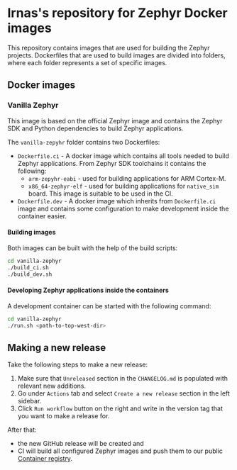 # Irnas's repository for Zephyr Docker images

This repository contains images that are used for building the Zephyr projects. Dockerfiles that are
used to build images are divided into folders, where each folder represents a set of specific
images.

## Docker images

### Vanilla Zephyr

This image is based on the official Zephyr image and contains the Zephyr SDK and Python dependencies
to build Zephyr applications.

The `vanilla-zepyhr` folder contains two Dockerfiles:

- `Dockerfile.ci` - A docker image which contains all tools needed to build Zephyr applications.
  From Zephyr SDK toolchains it contains the following:
  - `arm-zepyhr-eabi` - used for building applications for ARM Cortex-M.
  - `x86_64-zephyr-elf` - used for building applications for `native_sim` board. This image is
    suitable to be used in the CI.
- `Dockerfile.dev` - A docker image which inherits from `Dockerfile.ci` image and contains some
  configuration to make development inside the container easier.

#### Building images

Both images can be built with the help of the build scripts:

```bash
cd vanilla-zephyr
./build_ci.sh
./build_dev.sh
```

#### Developing Zephyr applications inside the containers

A development container can be started with the following command:

```bash
cd vanilla-zephyr
./run.sh <path-to-top-west-dir>
```

## Making a new release

Take the following steps to make a new release:

1. Make sure that `Unreleased` section in the `CHANGELOG.md` is populated with relevant new
   additions.
2. Go under `Actions` tab and select `Create a new release` section in the left sidebar.
3. Click `Run workflow` button on the right and write in the version tag that you want to make a
   release for.

After that:

- the new GitHub release will be created and
- CI will build all configured Zephyr images and push them to our public [Container registry].

[Container registry]: https://github.com/orgs/IRNAS/packages
